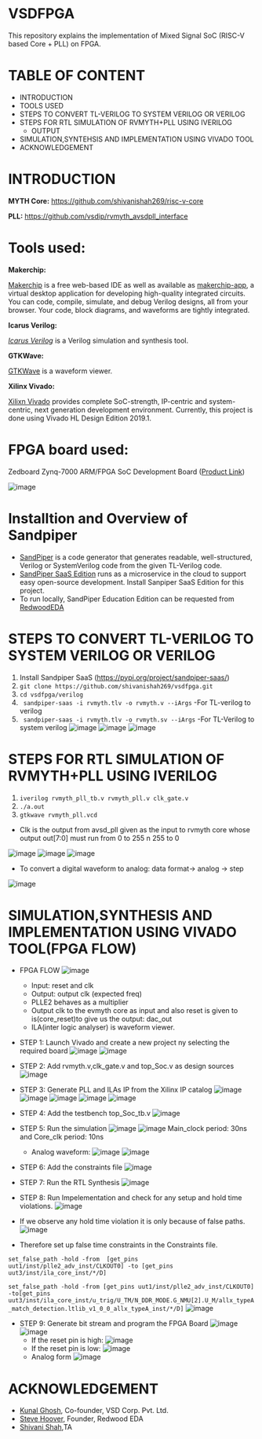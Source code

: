 # VSDFPGA
This repository explains the implementation of Mixed Signal SoC (RISC-V based Core + PLL) on FPGA.

# TABLE OF CONTENT
- INTRODUCTION
- TOOLS USED
- STEPS TO CONVERT TL-VERILOG TO SYSTEM VERILOG OR VERILOG   
- STEPS FOR RTL SIMULATION OF RVMYTH+PLL USING IVERILOG
  - OUTPUT
- SIMULATION,SYNTEHSIS AND IMPLEMENTATION USING VIVADO TOOL
- ACKNOWLEDGEMENT

# INTRODUCTION
__MYTH Core:__ https://github.com/shivanishah269/risc-v-core

__PLL:__ https://github.com/vsdip/rvmyth_avsdpll_interface

# Tools used:

__Makerchip:__  

[Makerchip](https://www.makerchip.com/) is a free web-based IDE as well as available as [makerchip-app](https://gitlab.com/rweda/makerchip-app), a virtual desktop application for developing high-quality integrated circuits. You can code, compile, simulate, and debug Verilog designs, all from your browser. Your code, block diagrams, and waveforms are tightly integrated.

__Icarus Verilog:__

[_Icarus Verilog_](http://iverilog.icarus.com/) is a Verilog simulation and synthesis tool.

__GTKWave:__

[GTKWave](http://gtkwave.sourceforge.net/) is a waveform viewer.

__Xilinx Vivado:__

[Xilixn Vivado](https://www.xilinx.com/support/university/vivado.html) provides complete SoC-strength, IP-centric and system-centric, next generation development environment. Currently, this project is done using Vivado HL Design Edition 2019.1.

# FPGA board used:
Zedboard Zynq-7000 ARM/FPGA SoC Development Board ([Product Link](https://www.avnet.com/wps/portal/us/products/avnet-boards/avnet-board-families/zedboard/))

![image](https://user-images.githubusercontent.com/15063738/125192735-f9c65b80-e266-11eb-9130-799199fa208a.png)


# Installtion and Overview of Sandpiper
* [SandPiper](https://www.redwoodeda.com/products) is a code generator that generates readable, well-structured, Verilog or SystemVerilog code from the given TL-Verilog code.
* [SandPiper SaaS Edition](https://pypi.org/project/sandpiper-saas/) runs as a microservice in the cloud to support easy open-source development. Install Sanpiper SaaS Edition for this project. 
* To run locally, SandPiper Education Edition can be requested from [RedwoodEDA](https://www.redwoodeda.com/products)

# STEPS TO CONVERT TL-VERILOG TO SYSTEM VERILOG OR VERILOG

1. Install Sandpiper SaaS (https://pypi.org/project/sandpiper-saas/)
2. `git clone https://github.com/shivanishah269/vsdfpga.git`
3. `cd vsdfpga/verilog`
4. ` sandpiper-saas -i rvmyth.tlv -o rvmyth.v --iArgs` -For TL-verilog to verilog
5. ` sandpiper-saas -i rvmyth.tlv -o rvmyth.sv --iArgs` -For TL-Verilog to system verilog
![image](https://user-images.githubusercontent.com/92938137/170981469-c5c55207-df85-4f36-aaca-16b40b425784.png)
![image](https://user-images.githubusercontent.com/92938137/170981490-44182e85-7109-4f55-8d83-45f887e1b343.png)
![image](https://user-images.githubusercontent.com/92938137/170981519-94f1926d-2ae5-45ec-a513-1ad8d8c8f1b5.png)


# STEPS FOR RTL SIMULATION OF RVMYTH+PLL USING IVERILOG

1. `iverilog rvmyth_pll_tb.v rvmyth_pll.v clk_gate.v`
2. `./a.out`
3. `gtkwave rvmyth_pll.vcd`
- Clk is the output from avsd_pll given as the input to rvmyth core whose output out[7:0] must run from 0 to 255 n 255 to 0

![image](https://user-images.githubusercontent.com/92938137/170981570-1879eb7b-43f8-4d36-9d8d-781b77b735f6.png)
![image](https://user-images.githubusercontent.com/92938137/170981634-54318d8b-0084-4c7a-9dca-743cfeb98290.png)
![image](https://user-images.githubusercontent.com/92938137/170981652-bdd2bfef-583d-4941-9bbb-3083ad4c26aa.png)
- To convert a digital waveform to analog: data format-> analog -> step

![image](https://user-images.githubusercontent.com/92938137/170981667-ed3fcdf1-8e8f-4560-9641-8e54259e1579.png)

# SIMULATION,SYNTHESIS AND IMPLEMENTATION USING VIVADO TOOL(FPGA FLOW)
- FPGA FLOW
![image](https://user-images.githubusercontent.com/92938137/170983942-208374ee-95de-4c6b-b4a1-0501a1dd0dfd.png)
   - Input: reset and clk
   - Output: output clk (expected freq)
   - PLLE2 behaves as a multiplier
   - Output clk to the  evmyth core as input and also reset is given to is(core_reset)to  give us the output: dac_out
   - ILA(inter logic analyser) is waveform viewer.
 - STEP 1:
Launch Vivado and create a new project ny selecting the required board
![image](https://user-images.githubusercontent.com/92938137/170984537-04165564-40fd-4d4a-a736-7961176048a8.png)
![image](https://user-images.githubusercontent.com/92938137/170984555-328533b3-d2dd-43cb-b8a1-8264bb97ef69.png)

- STEP 2:
Add rvmyth.v,clk_gate.v and top_Soc.v as design sources
![image](https://user-images.githubusercontent.com/92938137/170984715-2e07f334-e880-422a-abff-80e5d5538eb7.png)

- STEP 3:
Generate PLL and ILAs IP from the Xilinx IP catalog
![image](https://user-images.githubusercontent.com/92938137/170984916-bad0fccf-fb13-4144-87fe-df38d646ae61.png)
![image](https://user-images.githubusercontent.com/92938137/170984934-62de14d4-14eb-4b32-b9f8-3409aadbe3f2.png)
![image](https://user-images.githubusercontent.com/92938137/170984944-866ccdc2-1045-4fc7-84c2-9a5fdbc103c5.png)
![image](https://user-images.githubusercontent.com/92938137/170984960-22c5b8c4-c668-4498-9f02-72e475185d77.png)
![image](https://user-images.githubusercontent.com/92938137/170984971-a85e24af-369d-43dd-9e5a-a9ce93c8eb8d.png)

- STEP 4:
Add the testbench top_Soc_tb.v
![image](https://user-images.githubusercontent.com/92938137/170985056-92bcb039-c66f-4485-a5bc-98616c34a95b.png)

- STEP 5:
Run the simulation
![image](https://user-images.githubusercontent.com/92938137/170985184-7bbb22b5-11b0-438e-a899-cd1d9bb81f5d.png)
![image](https://user-images.githubusercontent.com/92938137/170985199-2bd61d22-361c-4e9b-9615-141a70ccd535.png)
Main_clock period: 30ns and Core_clk period: 10ns
  - Analog waveform:
![image](https://user-images.githubusercontent.com/92938137/170985217-69875058-2d6e-4fa2-9c37-702f5d1b4787.png)
![image](https://user-images.githubusercontent.com/92938137/170985232-c0fd5657-3c38-4fdc-9622-398f90cd225c.png)
 
- STEP 6:
Add the constraints file 
![image](https://user-images.githubusercontent.com/92938137/170985402-ff9ab3e0-8865-4af4-99dc-2648ce0acfc1.png)

- STEP 7:
Run the RTL Synthesis
![image](https://user-images.githubusercontent.com/92938137/170985484-f036f3af-3ff8-4342-811c-b2cff8f7ba86.png)

- STEP 8:
Run Impelementation and check for any setup and hold time violations.
![image](https://user-images.githubusercontent.com/92938137/170985999-8a377ee2-d96f-4b02-9f16-e8a507e95857.png)
 - If we observe any hold time violation it is only because of false paths.
 ![image](https://user-images.githubusercontent.com/92938137/170987567-8ce4d89d-65c7-4dfb-bcaa-694c1b70a527.png)
 - Therefore set up false time constraints in the Constraints file.

` set_false_path -hold -from  [get_pins uut1/inst/plle2_adv_inst/CLKOUT0] -to [get_pins uut3/inst/ila_core_inst/*/D] `

` set_false_path -hold -from [get_pins uut1/inst/plle2_adv_inst/CLKOUT0] -to[get_pins uut3/inst/ila_core_inst/u_trig/U_TM/N_DDR_MODE.G_NMU[2].U_M/allx_typeA_match_detection.ltlib_v1_0_0_allx_typeA_inst/*/D] `
![image](https://user-images.githubusercontent.com/92938137/170985868-62aede05-7464-45a9-96c7-8e3a30d45ac7.png)

- STEP 9:
Generate bit stream and program the FPGA Board
![image](https://user-images.githubusercontent.com/92938137/170986557-0ff863b5-c476-4c35-a5a6-42e3a11d5177.png)
![image](https://user-images.githubusercontent.com/92938137/170986645-f66a5480-1110-480a-88ba-d17e92685284.png)
  - If the reset pin is high:
  ![image](https://user-images.githubusercontent.com/92938137/170987150-657d2c4a-181e-4ea8-bb86-e8436e7e371f.png)
  - If the reset pin is low:
  ![image](https://user-images.githubusercontent.com/92938137/170987222-e8373991-b053-4ed5-abb2-cf2049078482.png)
  - Analog form
  ![image](https://user-images.githubusercontent.com/92938137/170987350-e4c9a87c-1f4b-4e87-a048-0338107ccc3d.png)


# ACKNOWLEDGEMENT
- [Kunal Ghosh](https://github.com/kunalg123), Co-founder, VSD Corp. Pvt. Ltd.
- [Steve Hoover](https://github.com/stevehoover), Founder, Redwood EDA
- [Shivani Shah](https://github.com/shivanishah269),TA
